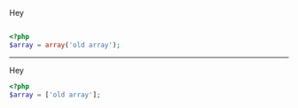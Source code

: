 Hey

```php

<?php
$array = array('old array');

```
-----
Hey

```php
<?php
$array = ['old array'];
```
